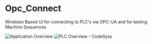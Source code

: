 # Opc_Connect
Windows Based UI for connecting to PLC's via OPC-UA and for testing Machine Sequences

![Application Overview](../media/app_overview.png)
![PLC Overview - CodeSyss](../media/plc_overview.png)

